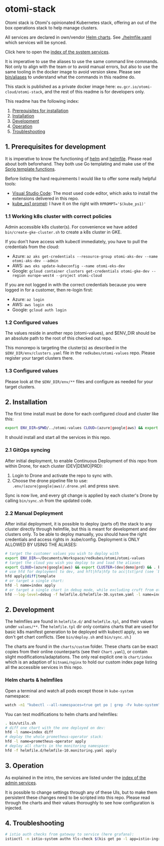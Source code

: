 # otomi-stack

Otomi stack is Otomi's opinionated Kubernetes stack, offering an out of the box operations stack to help manage clusters.

All services are declared in own/vendor [Helm charts](https://helm.sh). See [./helmfile.yaml](./helmfile.yaml) which services will be synced.

Click here to open the [index of the system services](https://index.team-admin.dev.aks.otomi.cloud/).

It is imperative to use the aliases to use the same command line commands. Not only to align with the team or to avoid manual errors, but also to use the same tooling in the docker image to avoid version skew. Please see [bin/aliases](bin/aliases) to understand what the commands in this readme do.

This stack is published as a private docker image here: `eu.gcr.io/otomi-cloud/otomi-stack`, and the rest of this readme is for developers only.

This readme has the following index:

1. [Prerequisites for installation](#1-prerequisites-for-installation)
2. [Installation](#3-intallation)
3. [Development](#2-development)
4. [Operation](#3-operation)
5. [Troubleshooting](#4-troubleshooting)

## 1. Prerequisites for development

It is imperative to know the functioning of [helm](https://helm.sh) and [helmfile](https://github.com/roboll/helmfile). Please read about both beforehand. They both use Go templating and make use of the [Sprig template functions](http://masterminds.github.io/sprig/).

Before listing the hard requirements I would like to offer some really helpful tools:

- [Visual Studio Code](https://code.visualstudio.com): The most used code editor, which asks to install the extensions delivered in this repo.
- [kube_ps1 prompt](https://github.com/jonmosco/kube-ps1): I have it on the right with `RPROMPT='$(kube_ps1)'`

### 1.1 Working k8s cluster with correct policies

Admin accessible k8s cluster(s). For convenience we have added `bin/create-gke-cluster.sh` to create a k8s cluster in GKE.

If you don't have access with kubectl immediately, you have to pull the credentials from the cloud:

- Azure: `az aks get-credentials --resource-group otomi-aks-dev --name otomi-aks-dev --admin`
- AWS: `aws eks update-kubeconfig --name otomi-eks-dev`
- Google: `gcloud container clusters get-credentials otomi-gke-dev --region europe-west4 --project otomi-cloud`

If you are not logged in with the correct credentials because you were logged in for a customer, then re-login first:

- Azure: `az login`
- AWS: `aws login eks`
- Google: `gcloud auth login`

### 1.2 Configured values

The values reside in another repo (otomi-values), and \$ENV_DIR should be an absolute path to the root of this checked out repo.

This monorepo is targeting the cluster(s) as described in the `$ENV_DIR/env/clusters.yaml` file in the `redkubes/otomi-values` repo. Please register your target clusters there.

### 1.3 Configured values

Please look at the `$ENV_DIR/env/**` files and configure as needed for your target clusters.

## 2. Installation

The first time install must be done for each configured cloud and cluster like this:

```bash
export ENV_DIR=$PWD/../otomi-values CLOUD=(azure|google|aws) && export CLUSTER=(dev|demo|prd) && bin/deploy.sh
```

It should install and start all the services in this repo.

### 2.1 GitOps syncing

After initial deployment, to enable Continuous Deployment of this repo from within Drone, for each cluster (DEV|DEMO|PRD):

1. Login to Drone and activate the repo to sync with.
2. Choose the drone pipeline file to use: `.env/(azure|google|aws)/.drone.yml` and press save.

Sync is now live, and every git change is applied by each cluster's Drone by calling `bin/sync.sh` from the updated code.

### 2.2 Manual Deployment

After initial deployment, it is possible to deploy (parts of) the stack to any cluster directly through helmfile, but this is meant for development and dev clusters only.
To be able to deploy manually, you should have the right credentials and access rights in .kube/config.
Deployment is ONLY ALLOWED BY USING THE ALIASES:

```bash
# target the customer values you wish to deploy with
export ENV_DIR=~/Documents/Workspace/redkubes/otomi/otomi-values
# target the cloud you wish you deploy to and load the aliases
export CLOUD=(azure|google|aws) && export CLUSTER=(dev|demo|prd) && . bin/utils.sh
# use hfd for deployment to dev, and hft|hfa|hfp to acc|tst|prd (see `bin/aliases`)
hfd apply|diff|template
# or target a single chart:
hfd -l name=index apply
# or target a single chart in debug mode, while excluding cruft from other helmfiles:
hfd --log-level=debug -f helmfile.d/helmfile-30.system.yaml -l name=index apply
```

## 2. Development

The helmfiles are found in `helmfile.d/` and `helmfile.tpl`, and their values under `values/**`. The `helmfile.tpl` dir only contains charts that are used for basic k8s manifest generation to be deployed with kubectl apply, so we don't get chart conflicts. (See `bin/deploy.sh` and `bin/sync.sh`.)

The charts are found in the `charts/custom` folder. These charts can be exact copies from their online counterparts (see their `Chart.yaml`), or contain slight modifications/adaptations. The only real explicit one is `chart/index` which is an adaption of `bitnami/nginx` to hold our custom index page listing all the accessible services in this repo.

### Helm charts & helmfiles

Open a terminal and watch all pods except those in `kube-system` namespace:

```bash
watch -n1 "kubectl --all-namespaces=true get po | grep -Fv kube-system"
```

You can test modifications to helm charts and helmfiles:

```bash
. bin/utils.sh
# diff one chart with the one deployed on dev:
hfd -l name=index diff
# deploy the whole prometheus-operator stack:
hfd -l name=prometheus-operator apply
# deploy all charts in the monitoring namespace:
hfd -f helmfile.d/helmfile-10.monitoring.yaml apply
```

## 3. Operation

As explained in the intro, the services are listed under the [index of the admin services](https://index.team-admin.dev.aks.otomi.cloud/).

It is possible to change settings through any of these UIs, but to make them persistent these changes need to be scripted into this repo. Please read through the charts and their values thoroughly to see how configuration is injected.

## 4. Troubleshooting

```bash
# istio auth checks from gateway to service (here grafana):
istioctl -n istio-system authn tls-check $(kis get po -l app=istio-ingressgateway | tail -n1| awk '{print $1}') prometheus-operator-grafana.monitoring.svc.cluster.local
```
